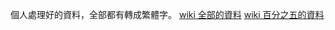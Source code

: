 個人處理好的資料，全部都有轉成繁體字。
[wiki 全部的資料](https://drive.google.com/file/d/1-zzQxshpL0SXeJsb0qAB9ppXiHGGK3IA/view?usp=sharing) 
[wiki 百分之五的資料](https://drive.google.com/file/d/1-3KkWYbP2lguGetpddIwKB_dYAcPnfko/view?usp=sharing) 

